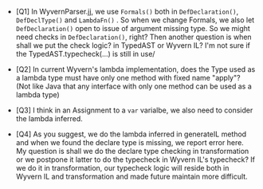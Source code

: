 * [Q1] In WyvernParser.jj, we use ```Formals()``` both in ```DefDeclaration()```, ```DefDeclType()``` and ```LambdaFn()``` . So when we change Formals, we also let ```DefDeclaration()``` open to issue of argument missing type. So we might need checks in ```DefDeclaration()```, right? Then another question is when shall we put the check logic? in TypedAST or Wyvern IL? I'm not sure if the TypedAST.typecheck(...) is still in use/  

* [Q2] In current Wyvern's lambda implementation, does the Type used as a lambda type must have only one method with fixed name "apply"? (Not like Java that any interface with only one method can be used as a lambda type)
* [Q3] I think in an Assignment to a ```var``` varialbe, we also need to consider the lambda inferred.
* [Q4] As you suggest, we do the lambda inferred in generateIL method and when we found the declare type is missing, we report error here. My question is shall we do the declare type checking in transformation or we postpone it latter to do the typecheck in Wyvern IL's typecheck? If we do it in transformation, our typecheck logic will reside both in Wyvern IL and transformation and made future maintain more difficult.

